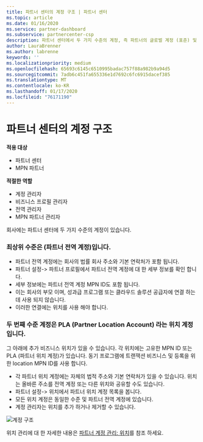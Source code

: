 ```yaml
---
title: 파트너 센터의 계정 구조 | 파트너 센터
ms.topic: article
ms.date: 01/16/2020
ms.service: partner-dashboard
ms.subservice: partnercenter-csp
description: 파트너 센터에서 두 가지 수준의 계정, 즉 파트너의 글로벌 계정 (표준) 및 PLA (파트너 위치 계정)에 대해 알아봅니다.
author: LauraBrenner
ms.author: labrenne
keywords: ''
ms.localizationpriority: medium
ms.openlocfilehash: 65693c6145c6510995badac757f88a982b9a94d5
ms.sourcegitcommit: 7adb6c451fa655336e1d7692c6fc6915dacef385
ms.translationtype: MT
ms.contentlocale: ko-KR
ms.lasthandoff: 01/17/2020
ms.locfileid: "76171190"
---
```

# <a name="the-account-structure-in-partner-center"></a>파트너 센터의 계정 구조

**적용 대상**

- 파트너 센터
- MPN 파트너

**적절한 역할**

- 계정 관리자
- 비즈니스 프로필 관리자
- 전역 관리자
- MPN 파트너 관리자

회사에는 파트너 센터에 두 가지 수준의 계정이 있습니다.

### <a name="the-top-level-is-the-partner-global-account-pga"></a>최상위 수준은 (파트너 전역 계정)입니다.

- 파트너 전역 계정에는 회사의 법률 회사 주소와 기본 연락처가 포함 됩니다. 
- 파트너 설정-> 파트너 프로필에서 파트너 전역 계정에 대 한 세부 정보를 확인 합니다.
- 세부 정보에는 파트너 전역 계정 MPN ID도 포함 됩니다. 
- 이는 회사의 부모 이며, 성과급 프로그램 또는 클라우드 솔루션 공급자에 연결 하는 데 사용 되지 않습니다. 
- 이러한 연결에는 위치를 사용 해야 합니다.

### <a name="the-second-level-account-is-the-location-account-called-partner-location-account-pla"></a>두 번째 수준 계정은 PLA (Partner Location Account) 라는 위치 계정입니다.

그 아래에 추가 비즈니스 위치가 있을 수 있습니다. 각 위치에는 고유한 MPN ID 또는 PLA (파트너 위치 계정)가 있습니다. 동기 프로그램에 트랜잭션 비즈니스 및 등록을 위한 location MPN ID를 사용 합니다.

- 각 파트너 위치 계정에는 자체의 법적 주소와 기본 연락처가 있을 수 있습니다. 위치는 올바른 주소를 전역 계정 또는 다른 위치와 공유할 수도 있습니다.
- 파트너 설정-> 위치에서 파트너 위치 계정 목록을 봅니다.
- 모든 위치 계정은 동일한 수준 및 파트너 전역 계정에 있습니다.
- 계정 관리자는 위치를 추가 하거나 제거할 수 있습니다.

![계정 구조](images/accountstructure.png)

위치 관리에 대 한 자세한 내용은 [파트너 계정 관리: 위치](manage-locations.md)를 참조 하세요. 




















